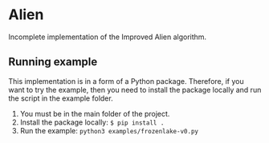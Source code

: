 # Alien
Incomplete implementation of the Improved Alien algorithm.

## Running example

This implementation is in a form of a Python package. Therefore, if you want to try the example, then you need to install the package locally and run the script in the example folder.

1. You must be in the main folder of the project.
2. Install the package locally: ``$ pip install .``
3. Run the example: ``python3 examples/frozenlake-v0.py``
